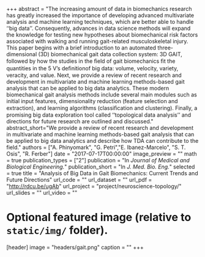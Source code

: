 +++
abstract = "The increasing amount of data in biomechanics research has greatly increased the importance of developing advanced multivariate analysis and machine learning techniques, which are better able to handle ‘‘big data’’. Consequently, advances in data science methods will expand the knowledge for testing new hypotheses about biomechanical risk factors associated with walking and running gait-related musculoskeletal injury. This paper begins with a brief introduction to an automated three-dimensional (3D) biomechanical gait data collection system: 3D GAIT, followed by how the studies in the ﬁeld of gait biomechanics ﬁt the quantities in the 5 V’s deﬁnitionof big data: volume, velocity, variety, veracity, and value. Next, we provide a review of recent research and development in multivariate and machine learning methods-based gait analysis that can be applied to big data analytics. These modern biomechanical gait analysis methods include several main modules such as initial input features, dimensionality reduction (feature selection and extraction), and learning algorithms (classiﬁcation and clustering). Finally, a promising big data exploration tool called ‘‘topological data analysis’’ and directions for future research are outlined and discussed."
abstract_short="We provide a review of recent research and development in multivariate and machine learning methods-based gait analysis that can be applied to big data analytics and describe how TDA can contribute to the field."
authors = ["A. Phinyomark", "G. Petri","E. Ibanez-Marcelo", "S. T. Osis", 
"R. Ferber"]
date = "2017-07-17T00:00:00"
image_preview = ""
math = true
publication_types = ["2"]
publication = "In *Journal of Medical and Biological Engineering.*"
publication_short = "In *J. Med. Bio. Eng.*"
selected = true
title = "Analysis of Big Data in Gait Biomechanics: Current Trends and Future Directions"
url_code = ""
url_dataset = ""
url_pdf = "http://rdcu.be/ugAb"
url_project = "project/neuroscience-topology/"
url_slides = ""
url_video = ""

# Optional featured image (relative to `static/img/` folder).
[header]
image = "headers/gait.png"
caption = ""
+++
